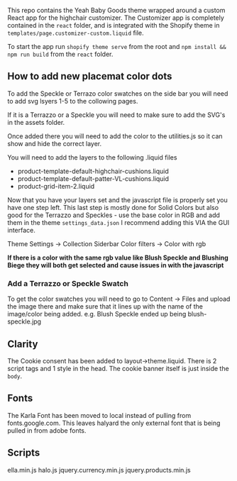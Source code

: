 This repo contains the Yeah Baby Goods theme wrapped around a custom React app for the highchair customizer. The Customizer app is completely contained in the `react` folder, and is integrated with the Shopify theme in `templates/page.customizer-custom.liquid` file.

To start the app run `shopify theme serve` from the root and `npm install && npm run build` from the `react` folder.

## How to add new placemat color dots

To add the Speckle or Terrazo color swatches on the side bar you will need to add svg lsyers 1-5 to the collowing pages.

If it is a Terrazzo or a Speckle you will need to make sure to add the SVG's in the assets folder.

Once added there you will need to add the color to the utilities.js so it can show and hide the correct layer.

You will need to add the layers to the following .liquid files

- product-template-default-highchair-cushions.liquid
- product-template-default-patter-VL-cushions.liquid
- product-grid-item-2.liquid

Now that you have your layers set and the javascript file is properly set you have one step left. This last step is mostly done for Solid Colors but also good for the Terrazzo and Speckles - use the base color in RGB and add them in the theme `settings_data.json` I recommend adding this VIA the GUI interface.

Theme Settings -> Collection Siderbar Color filters -> Color with rgb

**If there is a color with the same rgb value like Blush Speckle and Blushing Biege they will both get selected and cause issues in with the javascript**

### Add a Terrazzo or Speckle Swatch

To get the color swatches you will need to go to Content -> Files and upload the image there and make sure that it lines up with the name of the image/color being added. e.g. Blush Speckle ended up being blush-speckle.jpg

## Clarity

The Cookie consent has been added to layout->theme.liquid. There is 2 script tags and 1 style in the head. The cookie banner itself is just inside the `body`.

## Fonts

The Karla Font has been moved to local instead of pulling from fonts.google.com. This leaves halyard the only external font that is being pulled in from adobe fonts.

## Scripts

ella.min.js
halo.js
jquery.currency.min.js
jquery.products.min.js
